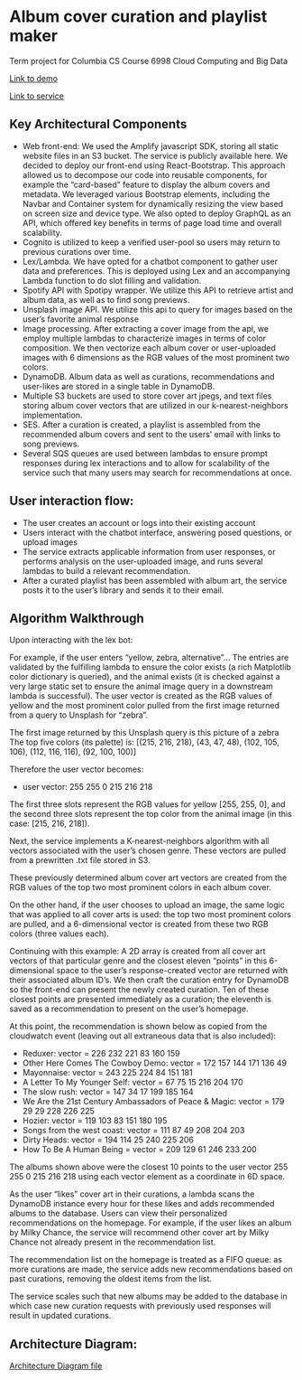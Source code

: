 # Album cover curation and playlist maker
Term project for Columbia CS Course 6998 Cloud Computing and Big Data


[Link to demo](https://www.youtube.com/watch?v=ZL0-1DzyLkk "Demo Link")

[Link to service](https://dev.d2zsw1rsygdyul.amplifyapp.com "App Link")



## Key Architectural Components
- Web front-end: We used the Amplify javascript SDK, storing all static website files in an S3 bucket. The service is publicly available here. We decided to deploy our front-end using React-Bootstrap. This approach allowed us to decompose our code into reusable components, for example the “card-based” feature to display the album covers and metadata. We leveraged various Bootstrap elements, including the Navbar and Container system for dynamically resizing the view based on screen size and device type. We also opted to deploy GraphQL as an API, which offered key benefits in terms of page load time and overall scalability. 
- Cognito is utilized to keep a verified user-pool so users may return to previous curations over time. 
- Lex/Lambda. We have opted for a chatbot component to gather user data and preferences. This is deployed using Lex and an accompanying Lambda function to do slot filling and validation.
- Spotify API with Spotipy wrapper. We utilize this API to retrieve artist and album data, as well as to find song previews. 
- Unsplash image API. We utilize this api to query for images based on the user’s favorite animal response
- Image processing. After extracting a cover image from the api, we employ multiple lambdas to characterize images in terms of color composition. We then vectorize each album cover or user-uploaded images with 6 dimensions as the RGB values of the most prominent two colors. 
- DynamoDB. Album data as well as curations, recommendations and user-likes are stored in a single table in DynamoDB. 
- Multiple S3 buckets are used to store cover art jpegs, and text files storing album cover vectors that are utilized in our k-nearest-neighbors implementation. 
- SES. After a curation is created, a playlist is assembled from the recommended album covers and sent to the users’ email with links to song previews. 
- Several SQS queues are used between lambdas to ensure prompt responses during lex interactions and to allow for scalability of the service such that many users may search for recommendations at once. 

## User interaction flow:
- The user creates an account or logs into their existing account
- Users interact with the chatbot interface, answering posed questions, or upload images
- The service extracts applicable information from user responses, or performs analysis on the user-uploaded image, and runs several lambdas to build a relevant recommendation.
- After a curated playlist has been assembled with album art, the service posts it to the user’s library and sends it to their email.




## Algorithm Walkthrough
Upon interacting with the lex bot:

For example, if the user enters “yellow, zebra, alternative”...
The entries are validated by the fulfilling lambda to ensure the color exists (a rich Matplotlib color dictionary is queried), and the animal exists (it is checked against a very large static set to ensure the animal image query in a downstream lambda is successful). 
The user vector is created as the RGB values of yellow and the most prominent color pulled from the first image returned from a query to Unsplash for “zebra”.

The first image returned by this Unsplash query is this picture of a zebra
The top five colors (its palette) is:
[(215, 216, 218), (43, 47, 48), (102, 105, 106), (112, 116, 116), (92, 100, 100)]

Therefore the user vector becomes:
- user vector: 255 255 0 215 216 218

The first three slots represent the RGB values for yellow [255, 255, 0], and the second three slots represent the top color from the animal image (in this case: [215, 216, 218]).

Next, the service implements a K-nearest-neighbors algorithm with all vectors associated with the user’s chosen genre. These vectors are pulled from a prewritten .txt file stored in S3. 

These previously determined album cover art vectors are created from the RGB values of the top two most prominent colors in each album cover. 

On the other hand, if the user chooses to upload an image, the same logic that was applied to all cover arts is used: the top two most prominent colors are pulled, and a 6-dimensional vector is created from these two RGB colors (three values each). 

Continuing with this example:
A 2D array is created from all cover art vectors of that particular genre and the closest eleven “points” in this 6-dimensional space to the user’s response-created vector are returned with their associated album ID’s. We then craft the curation entry for DynamoDB so the front-end can present the newly created curation. Ten of these closest points are presented immediately as a curation; the eleventh is saved as a recommendation to present on the user’s homepage. 

At this point, the recommendation is shown below as copied from the cloudwatch event (leaving out all extraneous data that is also included):
- Reduxer: vector = 226 232 221 83 160 159
- Other Here Comes The Cowboy Demo: vector = 172 157 144 171 136 49
- Mayonnaise: vector = 243 225 224 84 151 181
- A Letter To My Younger Self: vector = 67 75 15 216 204 170
- The slow rush: vector = 147 34 17 199 185 164
- We Are the 21st Century Ambassadors of Peace & Magic: vector = 179 29 29 228 226 225
- Hozier: vector = 119 103 83 151 180 195
- Songs from the west coast: vector = 111 87 49 208 204 203
- Dirty Heads: vector = 194 114 25 240 225 206
- How To Be A Human Being = vector = 209 129 61 246 233 200

The albums shown above were the closest 10 points to the user vector 255 255 0 215 216 218 using each vector element as a coordinate in 6D space. 

As the user “likes” cover art in their curations, a lambda scans the DynamoDB instance every hour for these likes and adds recommended albums to the database. Users can view their personalized recommendations on the homepage. For example, if the user likes an album by Milky Chance, the service will recommend other cover art by Milky Chance not already present in the recommendation list. 

The recommendation list on the homepage is treated as a FIFO queue: as more curations are made, the service adds new recommendations based on past curations, removing the oldest items from the list. 

The service scales such that new albums may be added to the database in which case new curation requests with previously used responses will result in updated curations. 


## Architecture Diagram:
[Architecture Diagram file](./Project_Architecture.png)




